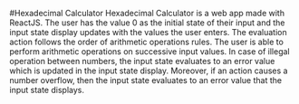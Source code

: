 #Hexadecimal Calculator
Hexadecimal Calculator is a web app made with ReactJS. The user has the value 0 as the initial state of their input and the input state display updates with the values the user enters. The evaluation action follows the order of arithmetic operations rules. The user is able to perform arithmetic operations on successive input values. In case of illegal operation between numbers, the input state evaluates to an error value which is updated in the input state display. Moreover, if an action causes a number overflow, then the input state evaluates to an error value that the input state displays.
